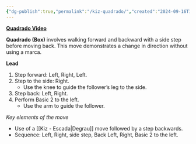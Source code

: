 ```yaml
---
{"dg-publish":true,"permalink":"/kiz-quadrado/","created":"2024-09-16T14:58:58.805-04:00","updated":"2024-09-16T16:42:00.711-04:00"}
---
```



**[Quadrado Video](https://youtu.be/E_8VW6Xhlfs?si=uM6srmUh8u9xgCyZ&t=368)**

**Quadrado (Box)** involves walking forward and backward with a side step before moving back. This move demonstrates a change in direction without using a marca.

**Lead**
1. Step forward: Left, Right, Left.
2. Step to the side: Right.
   - Use the knee to guide the follower’s leg to the side.
3. Step back: Left, Right.
4. Perform Basic 2 to the left.
   - Use the arm to guide the follower.

*Key elements of the move*

- Use of a [[Kiz - Escada\|Degrau]] move followed by a step backwards.
- Sequence: Left, Right, side step, Back Left, Right, Basic 2 to the left.
